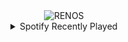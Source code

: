 <div align="center">
<picture>
    <source media="(prefers-color-scheme: dark)" srcset="https://i.ibb.co/0jK8WHL/output-gif.gif">
    <source media="(prefers-color-scheme: light)" srcset="https://i.ibb.co/0jK8WHL/output-gif.gif">
    <img alt="RENOS" src="https://i.ibb.co/0jK8WHL/output-gif.gif">
</picture>
<details>
<summary>Spotify Recently Played</summary>
<img src="https://spotify-recently-played-readme.vercel.app/api?user=31d6d6zerc5ct6kck32na2ozsqf4&unique=1&width=400" alt="Spotify" />
</details>
</div>

<!-- Image deletion URL: https://ibb.co/bgFqycV/b9cb7c6fc2b5d2d602a4f3ef55d96eab -->